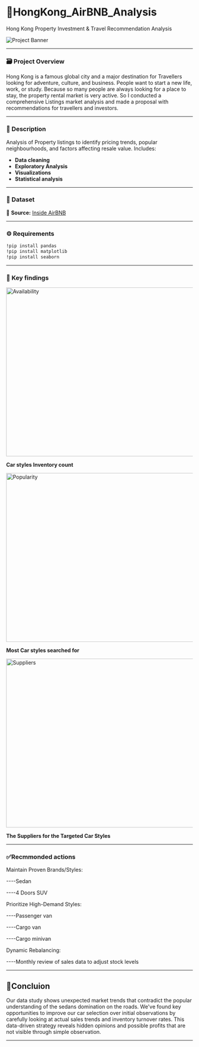 # 🧧HongKong_AirBNB_Analysis
Hong Kong Property Investment &amp; Travel Recommendation Analysis  


![Project Banner](https://www.kaohooninternational.com/wp-content/uploads/2025/08/Hongkong_2025-08-19_Real-estate-Red.jpg)  

---
### 🗃️ Project Overview
Hong Kong is a famous global city and a major destination for Travellers looking for adventure, culture, and business.
People want to start a new life, work, or study. Because so many people are always looking for a place to stay, the property rental market is very active.
So I conducted a comprehensive Listings market analysis and made a proposal with recommendations for travellers and investors.

---
### 📝 Description  
Analysis of Property listings to identify pricing trends, popular neighbourhoods, and factors affecting resale value. Includes:  

- **Data cleaning**  
- **Exploratory Analysis**   
- **Visualizations**   
- **Statistical analysis** 

---

### 🔢 Dataset  

📌 **Source:** [Inside AirBNB](https://insideairbnb.com/hong-kong/)  

---



### ⚙️ Requirements  
```bash
!pip install pandas
!pip install matplotlib
!pip install seaborn
```
---
### 🔑 Key findings 

<img width="692" height="455" alt="Availability" src="https://github.com/user-attachments/assets/7efa198a-fd08-44d6-a516-c275edc204ad" />

**Car styles Inventory count**

<img width="692" height="455" alt="Popularity" src="https://github.com/user-attachments/assets/762f48f0-2a83-452e-a125-0d25db803d6b" />

**Most  Car styles searched for**

<img width="692" height="455" alt="Suppliers" src="https://github.com/user-attachments/assets/b3d59202-5509-42c4-bbe9-ff27c6eafc16" />

**The Suppliers for the Targeted Car Styles**


---
### ✅Recmmonded actions

Maintain Proven Brands/Styles:

----Sedan

----4 Doors SUV

 Prioritize High-Demand Styles:
 
----Passenger van

----Cargo van

----Cargo minivan


Dynamic Rebalancing:

----Monthly review of sales data to adjust stock levels

---

## 🎯Concluion
Our data study shows unexpected market trends that contradict the popular understanding of the  sedans domination on the roads. We've found key opportunities to improve our car selection over initial observations by carefully looking at actual sales trends and inventory turnover rates. This data-driven strategy reveals hidden opinions and possible profits that are not visible through simple observation.

---
